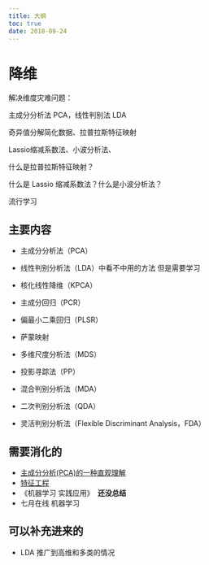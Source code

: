 ```yaml
---
title: 大纲
toc: true
date: 2018-09-24
---
```

# 降维


解决维度灾难问题：

主成分分析法 PCA，线性判别法 LDA

奇异值分解简化数据、拉普拉斯特征映射

Lassio缩减系数法、小波分析法、

什么是拉普拉斯特征映射？

什么是 Lassio 缩减系数法？什么是小波分析法？

流行学习



## 主要内容

- 主成分分析法（PCA）
- 线性判别分析法（LDA）中看不中用的方法 但是需要学习
- 核化线性降维（KPCA）



- 主成分回归（PCR）
- 偏最小二乘回归（PLSR）
- 萨蒙映射
- 多维尺度分析法（MDS）
- 投影寻踪法（PP）
- 混合判别分析法（MDA）
- 二次判别分析法（QDA）
- 灵活判别分析法（Flexible Discriminant Analysis，FDA）


## 需要消化的


- [主成分分析(PCA)的一种直观理解](https://www.cnblogs.com/frombeijingwithlove/p/5931872.html)
- [特征工程](https://feisky.xyz/machine-learning/basic/feature-engineering.html)
- 《机器学习 实践应用》  **还没总结**
- 七月在线 机器学习


## 可以补充进来的

- LDA 推广到高维和多类的情况
